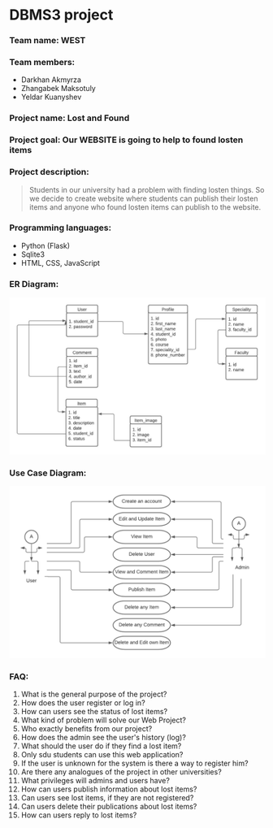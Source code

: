 # DBMS3 project
### Team name: WEST
### Team members: 
* Darkhan Akmyrza 
* Zhangabek Maksotuly
* Yeldar Kuanyshev
### Project name: Lost and Found

### Project goal: Our WEBSITE is going to help to found losten items

### Project description: 
> Students in our university had a problem with finding losten things. So we decide to create website where students can publish their losten items and anyone who found losten items can publish to the website. 

### Programming languages:
* Python (Flask)
* Sqlite3
* HTML, CSS, JavaScript

### ER Diagram:
![image info](./images/LostandFound-ER.png)

### Use Case Diagram:
![image info](./images/LostandFound-UseCase-UML.png)

### FAQ:
1. What is the general purpose of the project?
2. How does the user register or log in?
3. How can users see the status of lost items?
4. What kind of problem will solve our Web Project?
5. Who exactly benefits from our project?
6. How does the admin see the user's history (log)?
7. What should the user do if they find a lost item?
8. Only sdu students can use this web application?
9. If the user is unknown for the system is there a way to register him?
10. Are there any analogues of the project in other universities?
11. What privileges will admins and users have?
12. How can users publish information about lost items?
13. Can users see lost items, if they are not registered?
14. Can users delete their publications about lost items?
15. How can users reply to lost items?

